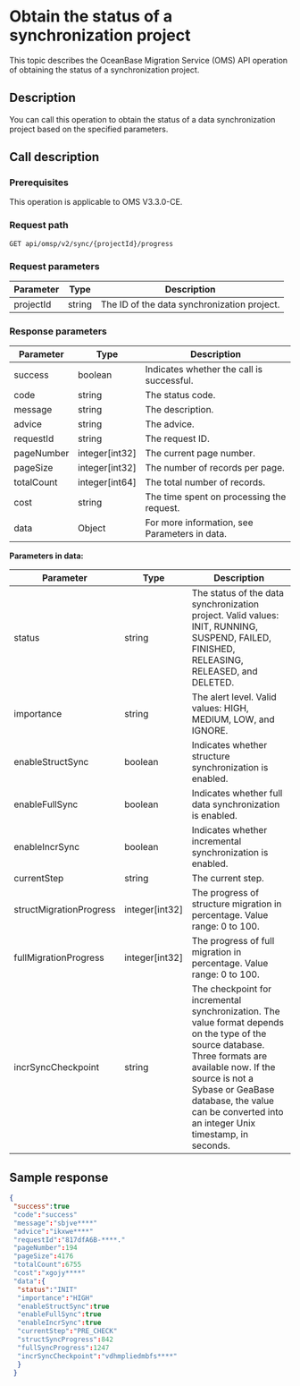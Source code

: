 # Obtain the status of a synchronization project

This topic describes the OceanBase Migration Service (OMS) API operation of obtaining the status of a synchronization project.

## Description

You can call this operation to obtain the status of a data synchronization project based on the specified parameters.

## Call description

### Prerequisites

This operation is applicable to OMS V3.3.0-CE.

### Request path

`GET api/omsp/v2/sync/{projectId}/progress`

### Request parameters

|    Parameter    |   Type  |     Description |
|-----------|--------|-------------|
| projectId | string | The ID of the data synchronization project.  |

### Response parameters

|    Parameter    |   Type  |     Description |
|------------|------------------|------------------------|
| success    | boolean          | Indicates whether the call is successful.              |
| code       | string           | The status code.                |
| message    | string           | The description.                  |
| advice     | string           | The advice.                   |
| requestId  | string           | The request ID.          |
| pageNumber | integer[int32] | The current page number.              |
| pageSize   | integer[int32] | The number of records per page.              |
| totalCount | integer[int64] | The total number of records.              |
| cost       | string           | The time spent on processing the request.               |
| data       | Object           | For more information, see Parameters in data. |

**Parameters in data:**

|    Parameter    |   Type  |     Description |
|-------------------------|------------------|-----------------------------------------------------------------------------------|
| status                  | string           | The status of the data synchronization project. Valid values: INIT, RUNNING, SUSPEND, FAILED, FINISHED, RELEASING, RELEASED, and DELETED.  |
| importance              | string           | The alert level. Valid values: HIGH, MEDIUM, LOW, and IGNORE.                      |
| enableStructSync        | boolean          | Indicates whether structure synchronization is enabled.                                                |
| enableFullSync          | boolean          | Indicates whether full data synchronization is enabled.                         |
| enableIncrSync          | boolean          | Indicates whether incremental synchronization is enabled.                    |
| currentStep             | string           | The current step.                  |
| structMigrationProgress | integer[int32] | The progress of structure migration in percentage. Value range: 0 to 100.        |
| fullMigrationProgress   | integer[int32] | The progress of full migration in percentage. Value range: 0 to 100.               |
| incrSyncCheckpoint      | string           | The checkpoint for incremental synchronization. The value format depends on the type of the source database. Three formats are available now. If the source is not a Sybase or GeaBase database, the value can be converted into an integer Unix timestamp, in seconds.    |

## Sample response

```json
{
 "success":true
 "code":"success"
 "message":"sbjve****"
 "advice":"ikxwe****"
 "requestId":"817dfA6B-****."
 "pageNumber":194
 "pageSize":4176
 "totalCount":6755
 "cost":"xgojy****"
 "data":{
  "status":"INIT"
  "importance":"HIGH"
  "enableStructSync":true
  "enableFullSync":true
  "enableIncrSync":true
  "currentStep":"PRE_CHECK"
  "structSyncProgress":842
  "fullSyncProgress":1247
  "incrSyncCheckpoint":"vdhmpliedmbfs****"
  }
 }
```
